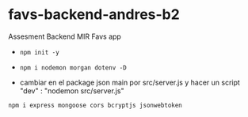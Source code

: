 # favs-backend-andres-b2
Assesment Backend MIR Favs app

- ```npm init -y```
- ```npm i nodemon morgan dotenv -D```

- cambiar en el package json main por src/server.js y hacer un script "dev" : "nodemon src/server.js"

```npm i express mongoose cors bcryptjs jsonwebtoken```

